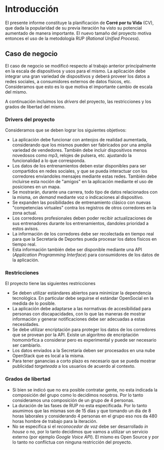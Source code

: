 # Introducción

El presente informe constituye la planificación de **Corré por tu Vida** (CV), que dada la popularidad
de su previa iteración ha visto su potencial aumentado de manera importante. El nuevo tamaño del
proyecto motiva entonces el uso de la metodología RUP (_Rational Unified Process_).

## Caso de negocio

El caso de negocio se modificó respecto al trabajo anterior principalmente en la escala de dispositivos
y usos para el mismo. La aplicación debe integrar una gran variedad de dispositivos y deberá proveer los datos a redes sociales, a
consumidores externos de datos físicos, etc. Consideramos que esto es lo que motiva el importante cambio de escala del mismo.

A continuación incluimos los _drivers_ del proyecto, las restricciones y los grados de libertad del mismo.

### Drivers del proyecto

Consideramos que se deben lograr los siguientes objetivos:

* La aplicación debe funcionar con anteojos de realidad aumentada, considerando
que los mismos pueden ser fabricados por una amplia variedad de vendedores. También
debe incluir dispositivos menos novedosos como mp3, relojes de pulsera, etc. ajustando
la funcionalidad a lo que corresponda.
* Los datos de los entrenamientos deben estar disponibles para ser compartidos
en redes sociales, y que se pueda interactuar con los corredores enviandoles
mensajes mediante estas redes. También debe incluirse esta noción de "amigos" en
la aplicación mediante el uso de posiciones en un mapa. 
* Se mostrarán, durante una carrera, todo tipo de datos relacionados con la misma,
_on demand_ mediante voz o indicaciones al dispositivo.
* Se expanden las posibilidades de entrenamiento clásico con nuevas "competencias
virtuales" contra los registros de otros corredores en la zona actual.
* Los corredores profesionales deben poder recibir actualizaciones de sus entrenadores
durante los entrenamientos, dandoles prioridad a estos avisos.
* La información de los corredores debe ser recolectada en tiempo real para que
la Secretaría de Deportes pueda procesar los datos físicos en tiempo real.
* Esta información también debe ser disponible mediante una API (_Application
Programming Interface_) para consumidores de los datos de la aplicación.

### Restricciones

El proyecto tiene las siguientes restricciones

* Se deben utilizar estándares abiertos para minimizar la dependencia tecnológica. En
particular debe seguirse el estándar OpenSocial en la medida de lo posible.
* La aplicación debe adaptarse a las normativas de accesibilidad para personas con
discapacidades, con lo que las maneras de mostrar información y generar notificaciones
debe ser adecuadas a estas necesidades.
* Se debe utilizar encriptación para proteger los datos de los corredores que se provean
por la API. Existe un algoritmo de encriptación homomórfica a considerar pero es experimental y 
puede ser necesario ser cambiarlo.
* Los datos enviados a la Secretaría deben ser procesados en una nube OpenStack que es local
a la misma.
* Para tener ganancias a corto plazo es necesario que se pueda mostrar publicidad _targeteada_
a los usuarios de acuerdo al contexto.

### Grados de libertad

* Si bien se indicó que no era posible contratar gente, no esta indicada la composición del grupo
como lo decidimos nosotros. Por lo tanto consideramos una composición de un grupo de 4 personas.
* La duración de las fases de RUP no esta especificada. Por lo tanto asumimos que las mismas son de 15 días y que tomando un día de 8 horas laborales y considerando 4 personas en el grupo eso nos da 480 horas hombre de trabajo para la iteración.
* No se especifica si el _reconocedor de voz_ debe ser desarrollado _in house_ o no, por lo tanto
decidimos que vamos a utilizar un servicio externo (por ejemplo _Google Voice API_). El mismo es
Open Source y por lo tanto no conflictua con ninguna restricción del proyecto.
